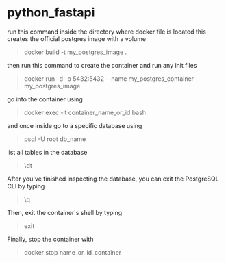 # python_fastapi

run this command inside the directory where docker file is located
this creates the official postgres image with a volume
> docker build -t my_postgres_image .

then run this command to create the container and run any init files
> docker run -d -p 5432:5432 --name my_postgres_container my_postgres_image

go into the container using
> docker exec -it container_name_or_id bash

and once inside go to a specific database using
> psql -U root db_name

list all tables in the database
> \dt

After you've finished inspecting the database, you can exit the PostgreSQL CLI by typing
> \q

Then, exit the container's shell by typing
> exit

Finally, stop the container with
> docker stop name_or_id_container
